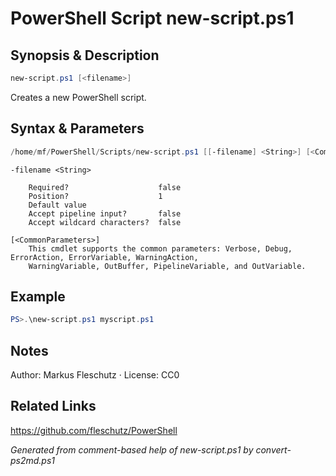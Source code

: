 # PowerShell Script new-script.ps1

## Synopsis & Description
```powershell
new-script.ps1 [<filename>]
```

Creates a new PowerShell script.

## Syntax & Parameters
```powershell
/home/mf/PowerShell/Scripts/new-script.ps1 [[-filename] <String>] [<CommonParameters>]
```

```
-filename <String>
    
    Required?                    false
    Position?                    1
    Default value                
    Accept pipeline input?       false
    Accept wildcard characters?  false
```

```
[<CommonParameters>]
    This cmdlet supports the common parameters: Verbose, Debug, ErrorAction, ErrorVariable, WarningAction, 
    WarningVariable, OutBuffer, PipelineVariable, and OutVariable.
```

## Example
```powershell
PS>.\new-script.ps1 myscript.ps1
```


## Notes
Author: Markus Fleschutz · License: CC0

## Related Links
https://github.com/fleschutz/PowerShell

*Generated from comment-based help of new-script.ps1 by convert-ps2md.ps1*
